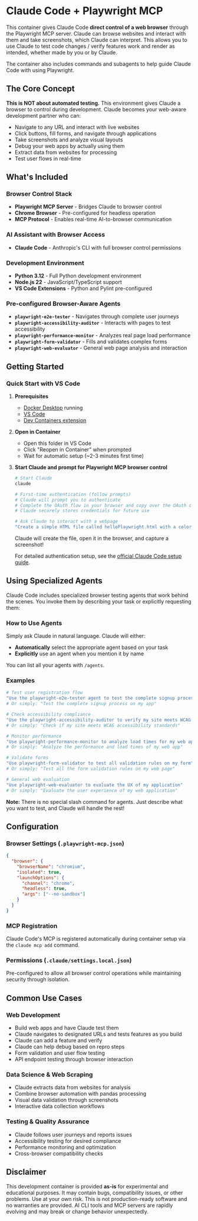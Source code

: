 # Claude Code + Playwright MCP

This container gives Claude Code **direct control of a web browser** through the Playwright MCP server. Claude can browse websites and interact with them and take screenshots, which Claude can interpret. This allows you to use Claude to test code changes / verify features work and render as intended, whether made by you or by Claude.

The container also includes commands and subagents to help guide Claude Code with using Playwright.

## The Core Concept

**This is NOT about automated testing.** This environment gives Claude a browser to control during development. Claude becomes your web-aware development partner who can:

- Navigate to any URL and interact with live websites
- Click buttons, fill forms, and navigate through applications
- Take screenshots and analyze visual layouts
- Debug your web apps by actually using them
- Extract data from websites for processing
- Test user flows in real-time

## What's Included

### Browser Control Stack
- **Playwright MCP Server** - Bridges Claude to browser control
- **Chrome Browser** - Pre-configured for headless operation
- **MCP Protocol** - Enables real-time AI-to-browser communication

### AI Assistant with Browser Access
- **Claude Code** - Anthropic's CLI with full browser control permissions

### Development Environment
- **Python 3.12** - Full Python development environment
- **Node.js 22** - JavaScript/TypeScript support
- **VS Code Extensions** - Python and Pylint pre-configured

### Pre-configured Browser-Aware Agents
- **`playwright-e2e-tester`** - Navigates through complete user journeys
- **`playwright-accessibility-auditor`** - Interacts with pages to test accessibility
- **`playwright-performance-monitor`** - Analyzes real page load performance
- **`playwright-form-validator`** - Fills and validates complex forms
- **`playwright-web-evaluator`** - General web page analysis and interaction

## Getting Started

### Quick Start with VS Code

1. **Prerequisites**
   - [Docker Desktop](https://www.docker.com/products/docker-desktop/) running
   - [VS Code](https://code.visualstudio.com/)
   - [Dev Containers extension](https://marketplace.visualstudio.com/items?itemName=ms-vscode-remote.remote-containers)

2. **Open in Container**
   - Open this folder in VS Code
   - Click "Reopen in Container" when prompted
   - Wait for automatic setup (~2-3 minutes first time)

3. **Start Claude and prompt for Playwright MCP browser control**
    ```bash
    # Start Claude
    claude

    # First-time authentication (follow prompts)
    # Claude will prompt you to authenticate
    # Complete the OAuth flow in your browser and copy over the OAuth code
    # Claude securely stores credentials for future use

    # Ask Claude to interact with a webpage
    "Create a simple HTML file called helloPlaywright.html with a colorful heading saying 'Hello Playwright!', then have Playwright MCP take a screenshot of it."
    ```

    Claude will create the file, open it in the browser, and capture a screenshot!

    For detailed authentication setup, see the [official Claude Code setup guide](https://docs.claude.com/en/docs/claude-code/setup).

## Using Specialized Agents

Claude Code includes specialized browser testing agents that work behind the scenes. You invoke them by describing your task or explicitly requesting them:

### How to Use Agents

Simply ask Claude in natural language. Claude will either:
- **Automatically** select the appropriate agent based on your task
- **Explicitly** use an agent when you mention it by name

You can list all your agents with `/agents`.

### Examples

```bash
# Test user registration flow
"Use the playwright-e2e-tester agent to test the complete signup process on my app"
# Or simply: "Test the complete signup process on my app"

# Check accessibility compliance
"Use the playwright-accessibility-auditor to verify my site meets WCAG standards"
# Or simply: "Check if my site meets WCAG accessibility standards"

# Monitor performance
"Use playwright-performance-monitor to analyze load times for my web app"
# Or simply: "Analyze the performance and load times of my web app"

# Validate forms
"Use playwright-form-validator to test all validation rules on my form"
# Or simply: "Test all the form validation rules on my web page"

# General web evaluation
"Use playwright-web-evaluator to evaluate the UX of my application"
# Or simply: "Evaluate the user experience of my web application"
```

**Note:** There is no special slash command for agents. Just describe what you want to test, and Claude will handle the rest!

## Configuration

### Browser Settings (`.playwright-mcp.json`)
```json
{
  "browser": {
    "browserName": "chromium",
    "isolated": true,
    "launchOptions": {
      "channel": "chrome",
      "headless": true,
      "args": ["--no-sandbox"]
    }
  }
}
```

### MCP Registration
Claude Code's MCP is registered automatically during container setup via the `claude mcp add` command.

### Permissions (`.claude/settings.local.json`)
Pre-configured to allow all browser control operations while maintaining security through isolation.

## Common Use Cases

### Web Development
- Build web apps and have Claude test them
- Claude navigates to designated URLs and tests features as you build
- Claude can add a feature and verify
- Claude can help debug based on repro steps
- Form validation and user flow testing
- API endpoint testing through browser interaction

### Data Science & Web Scraping
- Claude extracts data from websites for analysis
- Combine browser automation with pandas processing
- Visual data validation through screenshots
- Interactive data collection workflows

### Testing & Quality Assurance
- Claude follows user journeys and reports issues
- Accessibility testing for desired compliance
- Performance monitoring and optimization
- Cross-browser compatibility checks

## Disclaimer

This development container is provided **as-is** for experimental and educational purposes. It may contain bugs, compatibility issues, or other problems. Use at your own risk. This is not production-ready software and no warranties are provided. AI CLI tools and MCP servers are rapidly evolving and may break or change behavior unexpectedly.